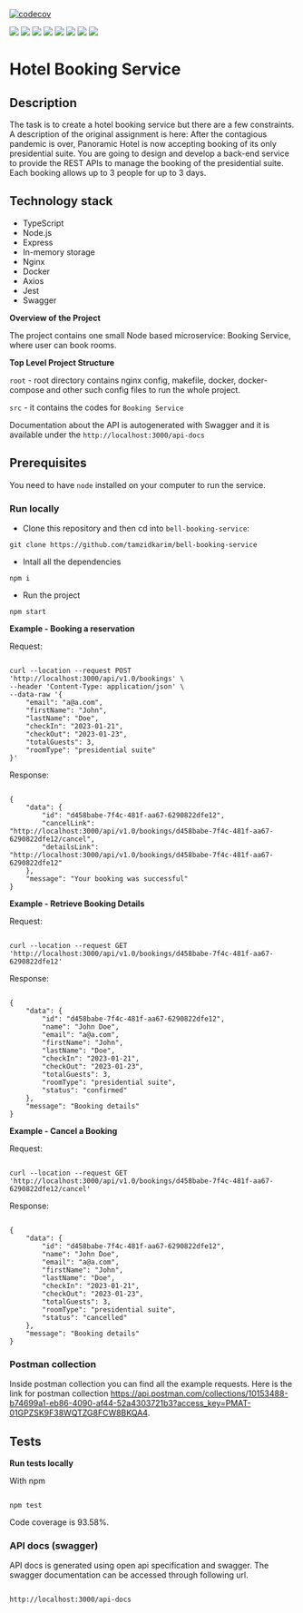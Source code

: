 [![codecov](https://codecov.io/github/tamzidkarim/bell-booking-service/branch/main/graph/badge.svg?token=6xUguSNHz1)](https://codecov.io/github/tamzidkarim/bell-booking-service)

<img src="https://img.shields.io/badge/Nginx-009639?style=for-the-badge&logo=nginx&logoColor=white" /> <img src="https://img.shields.io/badge/Node.js-339933?style=for-the-badge&logo=nodedotjs&logoColor=white" /> <img src="https://img.shields.io/badge/TypeScript-007ACC?style=for-the-badge&logo=typescript&logoColor=white" /> <img src="https://img.shields.io/badge/eslint-3A33D1?style=for-the-badge&logo=eslint&logoColor=white" /> <img src="https://img.shields.io/badge/prettier-1A2C34?style=for-the-badge&logo=prettier&logoColor=F7BA3E" />
<img src="https://img.shields.io/badge/Docker-2CA5E0?style=for-the-badge&logo=docker&logoColor=white" /> <img src="https://img.shields.io/badge/Jest-C21325?style=for-the-badge&logo=jest&logoColor=white" /> <img src="https://img.shields.io/badge/Swagger-85EA2D?style=for-the-badge&logo=Swagger&logoColor=white" />

# Hotel Booking Service

## Description

The task is to create a hotel booking service but there are a few constraints. A description of the original assignment is here:
After the contagious pandemic is over, Panoramic Hotel is now accepting booking of its only presidential suite. You are going to design and develop a back-end service to provide the REST APIs to manage the booking of the presidential suite. Each booking allows up to 3 people for up to 3 days.

## Technology stack

- TypeScript
- Node.js
- Express
- In-memory storage
- Nginx
- Docker
- Axios
- Jest
- Swagger

**Overview of the Project**

The project contains one small Node based microservice: Booking Service, where user can book rooms.

**Top Level Project Structure**

`root` - root directory contains nginx config, makefile, docker, docker-compose and other such config files to run the whole project.

`src` - it contains the codes for `Booking Service`

Documentation about the API is autogenerated with Swagger and it is available under the `http://localhost:3000/api-docs`

## Prerequisites

You need to have `node` installed on your computer to run the service.

### Run locally

- Clone this repository and then cd into `bell-booking-service`:

```
git clone https://github.com/tamzidkarim/bell-booking-service
```

- Intall all the dependencies

```
npm i
```

- Run the project

```
npm start
```


**Example - Booking a reservation**

Request:

```

curl --location --request POST 'http://localhost:3000/api/v1.0/bookings' \
--header 'Content-Type: application/json' \
--data-raw '{
    "email": "a@a.com",
    "firstName": "John",
    "lastName": "Doe",
    "checkIn": "2023-01-21",
    "checkOut": "2023-01-23",
    "totalGuests": 3,
    "roomType": "presidential suite"
}'

```

Response:

```

{
    "data": {
        "id": "d458babe-7f4c-481f-aa67-6290822dfe12",
        "cancelLink": "http://localhost:3000/api/v1.0/bookings/d458babe-7f4c-481f-aa67-6290822dfe12/cancel",
        "detailsLink": "http://localhost:3000/api/v1.0/bookings/d458babe-7f4c-481f-aa67-6290822dfe12"
    },
    "message": "Your booking was successful"
}

```

**Example - Retrieve Booking Details**

Request:

```

curl --location --request GET 'http://localhost:3000/api/v1.0/bookings/d458babe-7f4c-481f-aa67-6290822dfe12'

```

Response:

```

{
    "data": {
        "id": "d458babe-7f4c-481f-aa67-6290822dfe12",
        "name": "John Doe",
        "email": "a@a.com",
        "firstName": "John",
        "lastName": "Doe",
        "checkIn": "2023-01-21",
        "checkOut": "2023-01-23",
        "totalGuests": 3,
        "roomType": "presidential suite",
        "status": "confirmed"
    },
    "message": "Booking details"
}

```

**Example - Cancel a Booking**

Request:

```

curl --location --request GET 'http://localhost:3000/api/v1.0/bookings/d458babe-7f4c-481f-aa67-6290822dfe12/cancel'

```

Response:

```

{
    "data": {
        "id": "d458babe-7f4c-481f-aa67-6290822dfe12",
        "name": "John Doe",
        "email": "a@a.com",
        "firstName": "John",
        "lastName": "Doe",
        "checkIn": "2023-01-21",
        "checkOut": "2023-01-23",
        "totalGuests": 3,
        "roomType": "presidential suite",
        "status": "cancelled"
    },
    "message": "Booking details"
}

```

### Postman collection

Inside postman collection you can find all the example requests. Here is the link for postman collection https://api.postman.com/collections/10153488-b74699a1-eb86-4090-af44-52a4303721b3?access_key=PMAT-01GPZSK9F38WQTZG8FCW8BKQA4.

## Tests

**Run tests locally**

With npm

```

npm test

```

Code coverage is 93.58%.

### API docs (swagger)

API docs is generated using open api specification and swagger. The swagger documentation can be accessed through following url.

```

http://localhost:3000/api-docs

```

